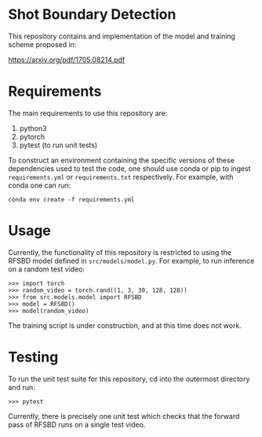 # Shot Boundary Detection

This repository contains and implementation of the model and training scheme
proposed in:

https://arxiv.org/pdf/1705.08214.pdf


# Requirements

The main requirements to use this repository are:

1.  python3
2.  pytorch
3.  pytest (to run unit tests)

 To construct an environment containing the specific versions of these
 dependencies used to test the code, one should use conda or pip to ingest
``requirements.yml`` or ``requirements.txt`` respectively. For example, with
conda one can run:

``conda env create -f requirements.yml``

# Usage

Currently, the functionality of this repository is restricted to using the
RFSBD model defined in ``src/models/model.py``. For example, to run inference
on a random test video:

```
>>> import torch
>>> random_video = torch.rand((1, 3, 30, 128, 128))
>>> from src.models.model import RFSBD
>>> model = RFSBD()
>>> model(random_video)
```

The training script is under construction, and at this time does not work.

# Testing

To run the unit test suite for this repository, cd into the outermost directory
and run:

``>>> pytest``

Currently, there is precisely one unit test which checks that the forward pass
of RFSBD runs on a single test video.
